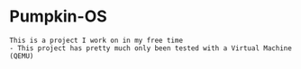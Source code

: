 # Pumpkin-OS
```dif
This is a project I work on in my free time
- This project has pretty much only been tested with a Virtual Machine (QEMU)
```
